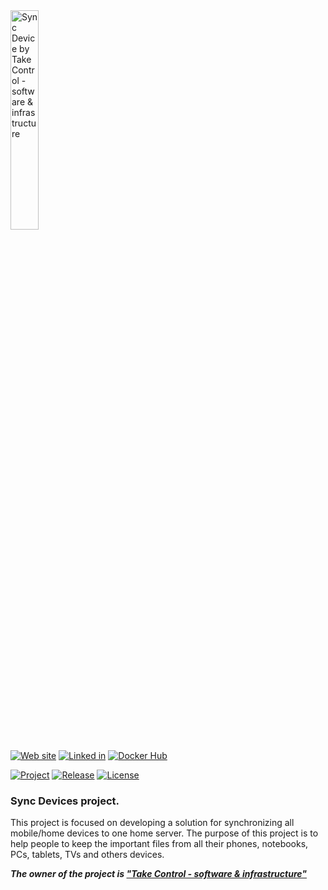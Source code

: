 <img src="https://takecontrolsoft.eu/wp-content/uploads/2023/11/TakeControlTransparentGreenLogo-1.png" alt="Sync Device by Take Control - software & infrastructure" width="30%">

[![Web site](https://img.shields.io/badge/Web_site-takecontrolsoft.eu-pink)](https://takecontrolsoft.eu/)
[![Linked in](https://img.shields.io/badge/Linked_In-page-blue)](https://www.linkedin.com/company/take-control-si/)
[![Docker Hub](https://img.shields.io/badge/Docker_Hub-repo-blue)](https://hub.docker.com/repository/docker/takecontrolorg/sync_server/general)

[![Project](https://img.shields.io/badge/Project-Sync_Device-darkred)](https://github.com/orgs/takecontrolsoft/projects/1)
[![Release](https://img.shields.io/github/v/release/takecontrolsoft/sync_server.svg)](https://github.com/takecontrolsoft/sync_server/releases/latest)
[![License](https://img.shields.io/badge/License-Apache-purple)](https://www.apache.org/licenses/LICENSE-2.0)

### Sync Devices project.
This project is focused on developing a solution for synchronizing all mobile/home devices to one home server.
The purpose of this project is to help people to keep the important files from all their phones, notebooks, PCs, tablets, TVs and others devices.

**_The owner of the project is **["Take Control - software & infrastructure"](https://takecontrolsoft.eu/)**_**
